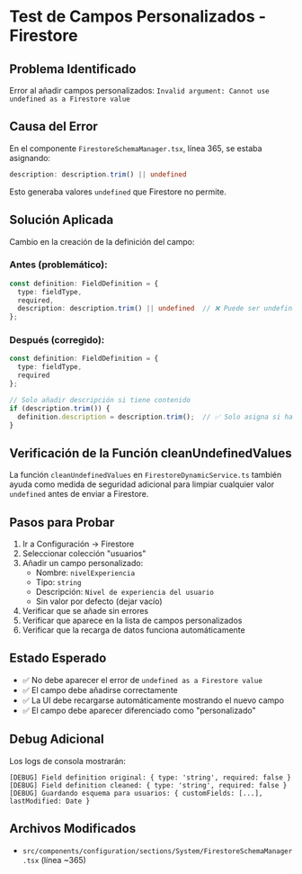 # Test de Campos Personalizados - Firestore

## Problema Identificado
Error al añadir campos personalizados: `Invalid argument: Cannot use undefined as a Firestore value`

## Causa del Error
En el componente `FirestoreSchemaManager.tsx`, línea 365, se estaba asignando:
```typescript
description: description.trim() || undefined
```

Esto generaba valores `undefined` que Firestore no permite.

## Solución Aplicada
Cambio en la creación de la definición del campo:

### Antes (problemático):
```typescript
const definition: FieldDefinition = {
  type: fieldType,
  required,
  description: description.trim() || undefined  // ❌ Puede ser undefined
};
```

### Después (corregido):
```typescript
const definition: FieldDefinition = {
  type: fieldType,
  required
};

// Solo añadir descripción si tiene contenido
if (description.trim()) {
  definition.description = description.trim();  // ✅ Solo asigna si hay valor
}
```

## Verificación de la Función cleanUndefinedValues
La función `cleanUndefinedValues` en `FirestoreDynamicService.ts` también ayuda como medida de seguridad adicional para limpiar cualquier valor `undefined` antes de enviar a Firestore.

## Pasos para Probar
1. Ir a Configuración → Firestore
2. Seleccionar colección "usuarios"
3. Añadir un campo personalizado:
   - Nombre: `nivelExperiencia`
   - Tipo: `string` 
   - Descripción: `Nivel de experiencia del usuario`
   - Sin valor por defecto (dejar vacío)
4. Verificar que se añade sin errores
5. Verificar que aparece en la lista de campos personalizados
6. Verificar que la recarga de datos funciona automáticamente

## Estado Esperado
- ✅ No debe aparecer el error de `undefined as a Firestore value`
- ✅ El campo debe añadirse correctamente
- ✅ La UI debe recargarse automáticamente mostrando el nuevo campo
- ✅ El campo debe aparecer diferenciado como "personalizado"

## Debug Adicional
Los logs de consola mostrarán:
```
[DEBUG] Field definition original: { type: 'string', required: false }
[DEBUG] Field definition cleaned: { type: 'string', required: false }
[DEBUG] Guardando esquema para usuarios: { customFields: [...], lastModified: Date }
```

## Archivos Modificados
- `src/components/configuration/sections/System/FirestoreSchemaManager.tsx` (línea ~365)
